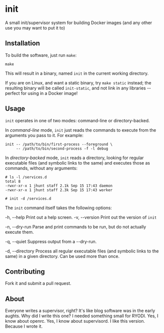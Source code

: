 init
====

A small init/supervisor system for building Docker images
(and any other use you may want to put it to)

Installation
------------

To build the software, just run `make`:

    make

This will result in a binary, named `init` in the current working
directory.

If you are on Linux, and want a static binary, try `make static`
instead; the resulting binary will be called `init-static`, and
not link in any libraries -- perfect for using in a Docker image!

Usage
-----

`init` operates in one of two modes: command-line or
directory-backed.

In _command-line_ mode, `init` just reads the commands to execute
from the arguments you pass to it.  For example:

    init -- /path/to/bin/first-process --foreground \
         -- /path/to/bin/second-process -f -l debug

In _directory-backed_ mode, `init` reads a directory, looking for
regular executable files (and symbolic links to the same) and
executes those as commands, without any arguments:

    # ls -l /services.d
    total 8
    -rwxr-xr-x 1 jhunt staff 2.1k Sep 15 17:43 daemon
    -rwxr-xr-x 1 jhunt staff 2.3k Sep 15 17:43 worker

    # init -d /services.d

The `init` command itself takes the following options:

  -h, --help       Print out a help screen.
  -v, --version    Print out the version of `init`

  -n, --dry-run    Parse and print commands to be run,
                   but do not actually execute them.

  -q, --quiet      Suppress output from a --dry-run.

  -d, --directory  Process all regular executable files
                   (and symbolic links to the same) in a
                   given directory.  Can be used more
                   than once.

Contributing
------------

Fork it and submit a pull request.

About
-----

Everyone writes a supervisor, right?  It's like blog software was
in the early aughts.  Why did I write this one?  I needed
something small for RYODI.  Yes, I know about openrc.  Yes, I
know about supervisord.  I like this version.  Because I wrote it.
